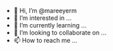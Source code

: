 - 👋 Hi, I’m @mareeyerm
- 👀 I’m interested in ...
- 🌱 I’m currently learning ...
- 💞️ I’m looking to collaborate on ...
- 📫 How to reach me ...

<!---
mareeyerm/mareeyerm is a ✨ special ✨ repository because its `README.md` (this file) appears on your GitHub profile.
You can click the Preview link to take a look at your changes.
--->
